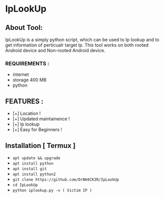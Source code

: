 # IpLookUp

## About Tool:
IpLookUp is a simply python script, which can be used to Ip lookup and to get information of perticualr target Ip. This tool works on both rooted Android device and Non-rooted Android device.

### REQUIREMENTS :
* internet
* storage 400 MB
* python

## FEATURES :
* [+] Location !
* [+] Updated maintainence !
* [+] Ip lookup
* [+] Easy for Beginners !

## Installation [ Termux ]
* `apt update && upgrade`
* `apt install python`
* `apt install git`
* `apt install python2`
* `git clone https://github.com/DrNH4CK3R/IpLookUp`
* `cd IpLookUp`
* `python iplookup.py -v ( Victim IP )`
